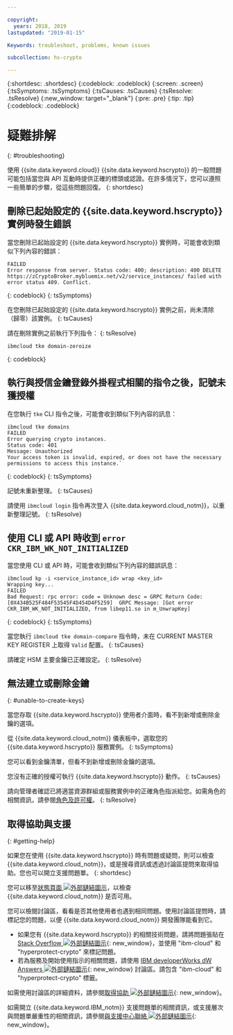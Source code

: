 ```yaml
---

copyright:
  years: 2018, 2019
lastupdated: "2019-01-15"

Keywords: troubleshoot, problems, known issues

subcollection: hs-crypto

---
```


{:shortdesc: .shortdesc}
{:codeblock: .codeblock}
{:screen: .screen}
{:tsSymptoms: .tsSymptoms}
{:tsCauses: .tsCauses}
{:tsResolve: .tsResolve}
{:new_window: target="_blank"}
{:pre: .pre}
{:tip: .tip}
{:codeblock: .codeblock}

# 疑難排解
{: #troubleshooting}

使用 {{site.data.keyword.cloud}} {{site.data.keyword.hscrypto}} 的一般問題可能包括當您與 API 互動時提供正確的標頭或認證。在許多情況下，您可以遵照一些簡單的步驟，從這些問題回復。
{: shortdesc}

## 刪除已起始設定的 {{site.data.keyword.hscrypto}} 實例時發生錯誤

當您刪除已起始設定的 {{site.data.keyword.hscrypto}} 實例時，可能會收到類似下列內容的錯誤：

```
FAILED
Error response from server. Status code: 400; description: 400 DELETE https://zCryptoBroker.mybluemix.net/v2/service_instances/ failed with error status 409. Conflict.
```
{: codeblock}
{: tsSymptoms}

在您刪除已起始設定的 {{site.data.keyword.hscrypto}} 實例之前，尚未清除（歸零）該實例。
{: tsCauses}

請在刪除實例之前執行下列指令：
{: tsResolve}

```
ibmcloud tke domain-zeroize
```
{: codeblock}

## 執行與授信金鑰登錄外掛程式相關的指令之後，記號未獲授權

在您執行 `tke` CLI 指令之後，可能會收到類似下列內容的訊息：

```
ibmcloud tke domains
FAILED
Error querying crypto instances.
Status code: 401
Message: Unauthorized
Your access token is invalid, expired, or does not have the necessary permissions to access this instance.`
```
{: codeblock}
{: tsSymptoms}

記號未重新整理。
{: tsCauses}

請使用 `ibmcloud login` 指令再次登入 {{site.data.keyword.cloud_notm}}，以重新整理記號。
{: tsResolve}

## 使用 CLI 或 API 時收到 `error CKR_IBM_WK_NOT_INITIALIZED`

當您使用 CLI 或 API 時，可能會收到類似下列內容的錯誤訊息：

```
ibmcloud kp -i <service_instance_id> wrap <key_id>
Wrapping key...
FAILED
Bad Request: rpc error: code = Unknown desc = GRPC Return Code: [0X434B525F484F53545F4D454D4F5259]  GRPC Message: [Got error CKR_IBM_WK_NOT_INITIALIZED, from libep11.so in m_UnwrapKey]
```
{: codeblock}
{: tsSymptoms}

當您執行 `ibmcloud tke domain-compare` 指令時，未在 CURRENT MASTER KEY REGISTER 上取得 `Valid` 配置。
{: tsCauses}

請確定 HSM 主要金鑰已正確設定。
{: tsResolve}

## 無法建立或刪除金鑰
{: #unable-to-create-keys}

當您存取 {{site.data.keyword.hscrypto}} 使用者介面時，看不到新增或刪除金鑰的選項。

從 {{site.data.keyword.cloud_notm}} 儀表板中，選取您的 {{site.data.keyword.hscrypto}} 服務實例。
{: tsSymptoms}

您可以看到金鑰清單，但看不到新增或刪除金鑰的選項。

您沒有正確的授權可執行 {{site.data.keyword.hscrypto}} 動作。
{: tsCauses}

請向管理者確認已將適當資源群組或服務實例中的正確角色指派給您。如需角色的相關資訊，請參閱[角色及許可權](/docs/services/key-protect/manage-access.html#roles)。
{: tsResolve}

## 取得協助與支援
{: #getting-help}

如果您在使用 {{site.data.keyword.hscrypto}} 時有問題或疑問，則可以檢查 {{site.data.keyword.cloud_notm}}，或是搜尋資訊或透過討論區提問來取得協助。您也可以開立支援問題單。
{: shortdesc}

您可以移至[狀態頁面 ![外部鏈結圖示](../../icons/launch-glyph.svg "外部鏈結圖示")](https://cloud.ibm.com/status?tags=platform,runtimes,services)，以檢查 {{site.data.keyword.cloud_notm}} 是否可用。

您可以檢閱討論區，看看是否其他使用者也遇到相同問題。使用討論區提問時，請標記您的問題，以便 {{site.data.keyword.cloud_notm}} 開發團隊能看到它。

- 如果您有 {{site.data.keyword.hscrypto}} 的相關技術問題，請將問題張貼在 [Stack Overflow ![外部鏈結圖示](../../icons/launch-glyph.svg "外部鏈結圖示")](http://stackoverflow.com/){: new_window}，並使用 "ibm-cloud" 和 "hyperprotect-crypto" 來標記問題。
- 若為服務及開始使用指示的相關問題，請使用 [IBM developerWorks dW Answers ![外部鏈結圖示](../../icons/launch-glyph.svg "外部鏈結圖示")](https://developer.ibm.com/answers/index.html){: new_window} 討論區。請包含 "ibm-cloud" 和 "hyperprotect-crypto" 標籤。

如需使用討論區的詳細資料，請參閱[取得協助 ![外部鏈結圖示](../../icons/launch-glyph.svg "外部鏈結圖示")](https://cloud.ibm.com/docs/support/index.html#getting-help){: new_window}。

如需開立 {{site.data.keyword.IBM_notm}} 支援問題單的相關資訊，或支援層次與問題單嚴重性的相關資訊，請參閱[與支援中心聯絡 ![外部鏈結圖示](../../icons/launch-glyph.svg "外部鏈結圖示")](https://cloud.ibm.com/docs/support/index.html#contacting-support){: new_window}。
